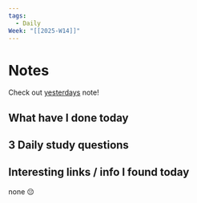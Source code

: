 ```yaml
---
tags:
  - Daily
Week: "[[2025-W14]]"
---
```


# Notes

Check out [yesterdays](2025-03-30) note!

## What have I done today

## 3 Daily study questions

## Interesting links / info I found today

none 😔
